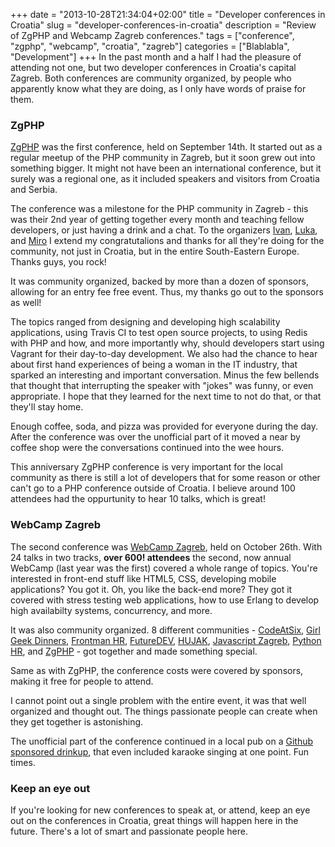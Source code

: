 +++
date = "2013-10-28T21:34:04+02:00"
title = "Developer conferences in Croatia"
slug = "developer-conferences-in-croatia"
description = "Review of ZgPHP and Webcamp Zagreb conferences."
tags = ["conference", "zgphp", "webcamp", "croatia", "zagreb"]
categories = ["Blablabla", "Development"]
+++
In the past month and a half I had the pleasure of attending not one, but two developer conferences in Croatia's capital Zagreb. Both conferences are community organized, by people who apparently know what they are doing, as I only have words of praise for them.

<h3>ZgPHP</h3>

<a href="http://2013.zgphp.org/">ZgPHP</a> was the first conference, held on September 14th. It started out as a regular meetup of the PHP community in Zagreb, but it soon grew out into something bigger. It might not have been an international conference, but it surely was a regional one, as it included speakers and visitors from Croatia and Serbia.

The conference was a milestone for the PHP community in Zagreb - this was their 2nd year of getting together every month and teaching fellow developers, or just having a drink and a chat. To the organizers <a href="https://twitter.com/ihabunek">Ivan</a>, <a href="https://twitter.com/lmuzinic">Luka</a>, and <a href="https://twitter.com/msvrtan">Miro</a> I extend my congratutalions and thanks for all they're doing for the community, not just in Croatia, but in the entire South-Eastern Europe. Thanks guys, you rock!

It was community organized, backed by more than a dozen of sponsors, allowing for an entry fee free event. Thus, my thanks go out to the sponsors as well!

The topics ranged from designing and developing high scalability applications, using Travis CI to test open source projects, to using Redis with PHP and how, and more importantly why, should developers start using Vagrant for their day-to-day development. We also had the chance to hear about first hand experiences of being a woman in the IT industry, that sparked an interesting and important conversation. Minus the few bellends that thought that interrupting the speaker with "jokes" was funny, or even appropriate. I hope that they learned for the next time to not do that, or that they'll stay home.

Enough coffee, soda, and pizza was provided for everyone during the day. After the conference was over the unofficial part of it moved a near by coffee shop were the conversations continued into the wee hours.

This anniversary ZgPHP conference is very important for the local community as there is still a lot of developers that for some reason or other can't go to a PHP conference outside of Croatia. I believe around 100 attendees had the oppurtunity to hear 10 talks, which is great!

<h3>WebCamp Zagreb</h3>

The second conference was <a href="http://2013.webcampzg.org/">WebCamp Zagreb</a>, held on October 26th. With 24 talks in two tracks, <b>over 600! attendees</b> the second, now annual WebCamp (last year was the first) covered a whole range of topics. You're interested in front-end stuff like HTML5, CSS, developing mobile applications? You got it. Oh, you like the back-end more? They got it covered with stress testing web applications, how to use Erlang to develop high availabilty systems, concurrency, and more.

It was also community organized. 8 different communities - <a href="http://codeatsix.infinum.hr/meetup">CodeAtSix</a>, <a href="http://croatia.girlgeekdinners.com/">Girl Geek Dinners</a>, <a href="http://www.frontman-hr.org/">Frontman HR</a>, <a href="http://www.mscommunity.hr/">FutureDEV</a>, <a href="http://hujak.hr/">HUJAK</a>, <a href="http://www.meetup.com/JavaScript-Zagreb/">Javascript Zagreb</a>, <a href="https://groups.google.com/forum/?fromgroups=#!forum/python-hr">Python HR</a>, and <a href="http://zgphp.org/">ZgPHP</a> - got together and made something special.

Same as with ZgPHP, the conference costs were covered by sponsors, making it free for people to attend.

I cannot point out a single problem with the entire event, it was that well organized and thought out. The things passionate people can create when they get together is astonishing.

The unofficial part of the conference continued in a local pub on a <a href="https://github.com/blog/1659-zagreb-croatia-drinkup">Github sponsored drinkup</a>, that even included karaoke singing at one point. Fun times.

<h3>Keep an eye out</h3>

If you're looking for new conferences to speak at, or attend, keep an eye out on the conferences in Croatia, great things will happen here in the future. There's a lot of smart and passionate people here.
